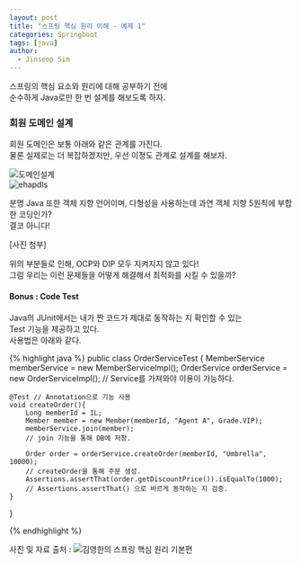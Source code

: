 ```yaml
---
layout: post
title: "스프링 핵심 원리 이해 - 예제 1"
categories: Springboot
tags: [java]
author:
  - Jinseop Sim
---
```


스프링의 핵심 요소와 원리에 대해 공부하기 전에  
순수하게 Java로만 한 번 설계를 해보도록 하자.  

### 회원 도메인 설계
회원 도메인은 보통 아래와 같은 관계를 가진다.  
물론 실제로는 더 복잡하겠지만, 우선 이정도 관계로 설계를 해보자.  

![도메인설계](https://user-images.githubusercontent.com/71700079/177573291-dfde0e5e-a3c3-4c3c-a047-9bc5aa5965bc.png)  
![ehapdls](https://user-images.githubusercontent.com/71700079/177573314-c7de1571-178e-49c9-9c83-4f49d960b454.png)  

분명 Java 또한 객체 지향 언어이며, 다형성을 사용하는데 과연 객체 지향 5원칙에 부합한 코딩인가?  
결코 아니다!  

[사진 첨부]  

위의 부분들로 인해, OCP와 DIP 모두 지켜지지 않고 있다!  
그럼 우리는 이런 문제들을 어떻게 해결해서 최적화를 시킬 수 있을까?  

#### Bonus : Code Test
Java의 JUnit에서는 내가 짠 코드가 제대로 동작하는 지 확인할 수 있는  
Test 기능을 제공하고 있다.  
사용법은 아래와 같다.

{% highlight java %}
public class OrderServiceTest {
    MemberService memberService = new MemberServiceImpl();
    OrderService orderService = new OrderServiceImpl();
    // Service를 가져와야 이용이 가능하다.

    @Test // Annotation으로 기능 사용
    void createOrder(){
        Long memberId = 1L;
        Member member = new Member(memberId, "Agent A", Grade.VIP);
        memberService.join(member);
        // join 기능을 통해 DB에 저장.

        Order order = orderService.createOrder(memberId, "Umbrella", 10000);
        // createOrder을 통해 주문 생성.
        Assertions.assertThat(order.getDiscountPrice()).isEqualTo(1000);
        // Assertions.assertThat() 으로 바르게 동작하는 지 검증.
    }
}

{% endhighlight %}

사진 및 자료 출처 : ![김영한의 스프링 핵심 원리 기본편](https://www.inflearn.com/course/%EC%8A%A4%ED%94%84%EB%A7%81-%ED%95%B5%EC%8B%AC-%EC%9B%90%EB%A6%AC-%EA%B8%B0%EB%B3%B8%ED%8E%B8)
